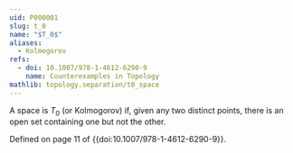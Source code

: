 ```yaml
---
uid: P000001
slug: t_0
name: "$T_0$"
aliases:
  - Kolmogorov
refs:
  - doi: 10.1007/978-1-4612-6290-9
    name: Counterexamples in Topology
mathlib: topology.separation/t0_space
---
```

A space is $T_0$ (or Kolmogorov) if, given any two distinct points, there is an open set containing one but not the other.

Defined on page 11 of {{doi:10.1007/978-1-4612-6290-9}}.
